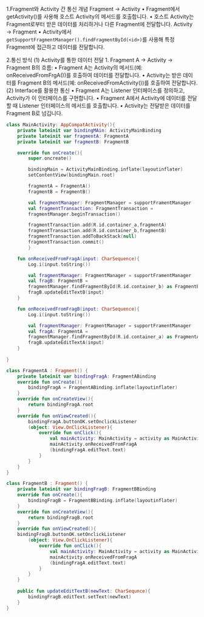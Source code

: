 1.Fragment와 Activity 간 통신 개념
Fragment → Activity
	•	Fragment에서 getActivity()를 사용해 호스트 Activity의 메서드를 호출합니다.
	•	호스트 Activity는 Fragment로부터 받은 데이터를 처리하거나 다른 Fragment에 전달합니다.
Activity → Fragment
	•	Activity에서 `getSupportFragmentManager().findFragmentById(<id>)`를 사용해 특정 Fragment에 접근하고 데이터를 전달합니다.

2.통신 방식
(1) Activity를 통한 데이터 전달
	1.	Fragment A → Activity → Fragment B의 흐름:
	•	Fragment A는 Activity의 메서드(예: onReceivedFromFrgA())를 호출하여 데이터를 전달합니다.
	•	Activity는 받은 데이터를 Fragment B의 메서드(예: onReceivedFromActivity())를 호출하여 전달합니다.
(2) Interface를 활용한 통신
	•	Fragment A는 Listener 인터페이스를 정의하고, Activity가 이 인터페이스를 구현합니다.
	•	Fragment A에서 Activity에 데이터를 전달할 때 Listener 인터페이스의 메서드를 호출합니다.
	•	Activity는 전달받은 데이터를 Fragment B로 넘깁니다.

```kotlin
class MainActivity: AppCompatActivity(){
	private lateinit var bindingMAin: ActivityMainBinding
	private lateinit var fragmentA: FragmentA
	private lateinit var fragmentB: FragmentB

	override fun onCreate(){
		super.oncreate()

		bindingMain = ActivityMainBinding.inflate(layoutinflater)
		setContentView(bindingMain.root)

		fragmentA = FragmentA()
		fragmentB = FragmentB()

		val fragmentManager: FragmentManager = supportFramentManager
		val fragmentTransaction: FragmentTransaction = 
		fragmentManager.beginTransaction()

		fragmentTransaction.add(R.id.container_a,fragmentA)
		fragmentTransaction.add(R.id.container_b,fragmentB)
		fragmentTransaction.addToBackStack(null)
		fragmentTransaction.commit()
		}

	fun onReceivedFromFragA(input: CharSequence){
		Log.i(input.toString())

		val fragmentManager: FragmentManager = supportFramentManager
		val fragB: FragmentB =
		fragmentManager.findFragmentById(R.id.container_b) as FragmentB
		fragB.updateEditTextB(input)
	}

	fun onReceivedFromFragB(input: CharSequence){
		Log.i(input.toString())

		val fragmentManager: FragmentManager = supportFramentManager
		val fragA: FragmentA =
		fragmentManager.findFragmentById(R.id.container_a) as FragmentA
		fragB.updateEditTextA(input)
	}
		
}
```

```kotlin
class FragmentA : Fragment() {
	private lateinit var bindingFragA: FragmentABinding
	override fun onCreate(){
		bindingFragA = FragmentABinding.inflate(layoutinflater)
	}
	override fun onCreateView(){
		return bindingFragA.root
	}
	override fun onViewCreated(){
		bindingFragA.buttonOK.setOnclickListener
		(object: View.OnClickListener){
			override fun onClick(){
				val mainActivity: MainActivity = activity as MainActivity
				mainActivity.onReceivedFromFragA
				(bindingFragA.editText.text)
			}
		}
	}
}
```

```kotlin
class FragmentB : Fragment() {
	private lateinit var bindingFragB: FragmentBBinding
	override fun onCreate(){
		bindingFragB = FragmentBBinding.inflate(layoutinflater)
	}
	override fun onCreateView(){
		return bindingFragB.root
	}
	override fun onViewCreated(){
	bindingFragB.buttonOK.setOnclickListener
		(object: View.OnClickListener){
			override fun onClick(){
				val mainActivity: MainActivity = activity as MainActivity
				mainActivity.onReceivedFromFragA
				(bindingFragA.editText.text)
			}
		}
	}
		
	public fun updateEditTextB(newText: CharSequnce){
		bindingFragB.editText.setText(newText)
	}
}
```
